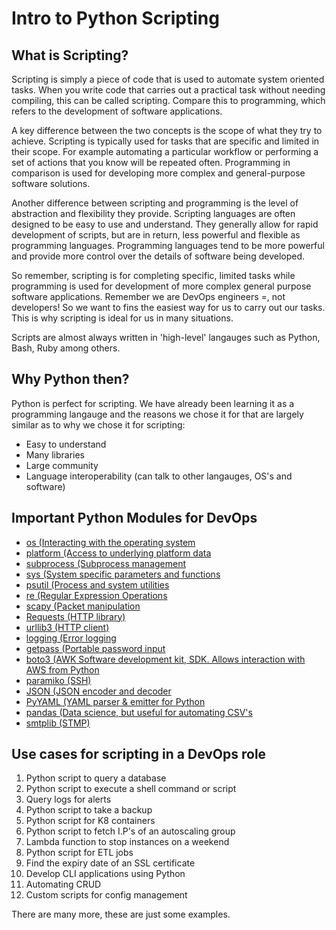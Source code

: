 # Intro to Python Scripting

## What is Scripting?

Scripting is simply a piece of code that is used to automate system oriented tasks. When you write code that carries out a practical task without needing compiling, this can be called scripting. Compare this to programming, which refers to the development of software applications.

A key difference between the two concepts is the scope of what they try to achieve. Scripting is typically used for tasks that are specific and limited in their scope. For example automating a particular workflow or performing a set of actions that you know  will be repeated often. Programming in comparison is used for developing more complex and general-purpose software solutions.

Another difference between scripting and programming is the level of abstraction and flexibility they provide. Scripting languages are often designed to be easy to use and understand. They generally allow for rapid development of scripts, but are in return, less powerful and flexible as programming languages. Programming languages tend to be more powerful and provide more control over the details of software being developed.

So remember, scripting is for completing specific, limited tasks while programming is used for development of more complex general purpose software applications. Remember we are DevOps engineers =, not developers! So we want to fins the easiest way for us to carry out our tasks. This is why scripting is ideal for us in many situations.

Scripts are almost always written in 'high-level' langauges such as Python, Bash, Ruby among others.

## Why Python then?

Python is perfect for scripting. We have already been learning it as a programming langauge and the reasons we chose it for that are largely similar as to why we chose it for scripting:

- Easy to understand
- Many libraries
- Large community
- Language interoperability (can talk to other langauges, OS's and software)

## Important Python Modules for DevOps

* [os (Interacting with the operating system](https://docs.python.org/3/library/os.html)
* [platform (Access to underlying platform data](https://docs.python.org/3/library/platform.html)
* [subprocess (Subprocess management](https://docs.python.org/3/library/subprocess.html)
* [sys (System specific parameters and functions](https://docs.python.org/3/library/sys.html) 
* [psutil (Process and system utilities](https://github.com/giampaolo/psutil)
* [re (Regular Expression Operations](https://docs.python.org/3/library/re.html)
* [scapy (Packet manipulation](https://github.com/secdev/scapy/)
* [Requests (HTTP library)](https://pypi.org/project/requests/)
* [urllib3 (HTTP client)](https://pypi.org/project/urllib3/)
* [logging (Error logging](https://pypi.org/project/logging/)
* [getpass (Portable password input](https://docs.python.org/3/library/getpass.html)
* [boto3 (AWK Software development kit, SDK. Allows interaction with AWS from Python](https://pypi.org/project/boto3/)
* [paramiko (SSH)](https://www.paramiko.org/)
* [JSON (JSON encoder and decoder](https://docs.python.org/3/library/json.html)
* [PyYAML (YAML parser & emitter for Python](https://pyyaml.org/wiki/PyYAMLDocumentation)
* [pandas (Data science, but useful for automating CSV's](https://pandas.pydata.org/)
* [smtplib (STMP)](https://docs.python.org/3/library/smtplib.html)

## Use cases for scripting in a DevOps role

1. Python script to query a database
2. Python script to execute a shell command or script
3. Query logs for alerts
4. Python script to take a backup
5. Python script for K8 containers
6. Python script to fetch I.P's of an autoscaling group
7. Lambda function to stop instances on a weekend
8. Python script for ETL jobs
9. Find the expiry date of an SSL certificate
10. Develop CLI applications using Python
11. Automating CRUD
12. Custom scripts for config management

There are many more, these are just some examples.
